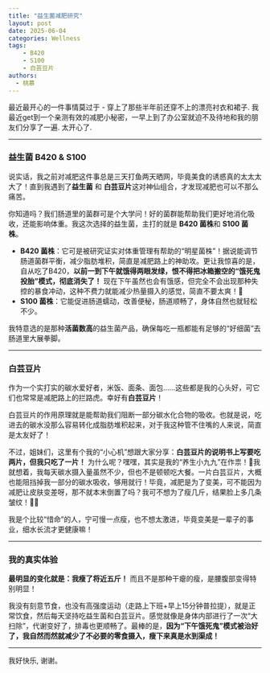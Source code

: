 ```yaml
---
title: "益生菌减肥研究"
layout: post
date: 2025-06-04
categories: Wellness
tags:
    - B420
    - S100
    - 白芸豆片
authors: 
  - 桃慕
---
```






最近最开心的一件事情莫过于 - 穿上了那些半年前还穿不上的漂亮衬衣和裙子.
我最近get到一个亲测有效的减肥小秘密，一早上到了办公室就迫不及待地和我的朋友们分享了一遍. 太开心了.

---

### 益生菌 B420 & S100

说实话，我之前对减肥这件事总是三天打鱼两天晒网，毕竟美食的诱惑真的太太太大了！直到我遇到了**益生菌** 和 **白芸豆片**这对神仙组合，才发现减肥也可以不那么痛苦。

你知道吗？我们肠道里的菌群可是个大学问！好的菌群能帮助我们更好地消化吸收，还能影响体重。我这次选择的益生菌，主打的就是 **B420 菌株**和 **S100 菌株**。

* **B420 菌株**：它可是被研究证实对体重管理有帮助的“明星菌株”！据说能调节肠道菌群平衡，减少脂肪堆积，简直是减肥路上的神助攻。更让我惊喜的是，自从吃了B420，**以前一到下午就饿得两眼发绿，恨不得把冰箱搬空的“饿死鬼投胎”模式，彻底消失了！** 现在下午虽然也会有饿感，但完全不会出现那种失控的暴食冲动，这种不费力就能减少热量摄入的感觉，简直不要太爽！🥳
* **S100 菌株**：它能促进肠道蠕动，改善便秘，肠道顺畅了，身体自然也就轻松不少。

我特意选的是那种**活菌数高**的益生菌产品，确保每吃一瓶都能有足够的“好细菌”去肠道里大展拳脚。

---

### 白芸豆片

作为一个实打实的碳水爱好者，米饭、面条、面包……这些都是我的心头好，可它们也常常是减肥路上的拦路虎。幸好有**白芸豆片**！

白芸豆片的作用原理就是能帮助我们阻断一部分碳水化合物的吸收。也就是说，吃进去的碳水没那么容易转化成脂肪堆积起来，对于我这种管不住嘴的人来说，简直是太友好了！

不过，姐妹们，这里有个我的“小心机”想跟大家分享：**白芸豆片的说明书上写要吃两片，但我只吃了一片！** 为什么呢？嘿嘿，其实是我的“养生小九九”在作祟！👵我就想着，我每天碳水摄入量虽然不少，但也不是顿顿吃大餐。一片白芸豆片，大概也能阻挡掉我一部分的碳水吸收，够用就行！毕竟，减肥是为了变美，可不能因为减肥让皮肤变差呀，那不就本末倒置了吗？我可不想为了瘦几斤，结果脸上多几条皱纹！🤷‍♀️

我是个比较“惜命”的人，宁可慢一点瘦，也不想太激进，毕竟变美是一辈子的事业，细水长流才更健康嘛！

---

### 我的真实体验


**最明显的变化就是：我瘦了将近五斤！** 而且不是那种干瘪的瘦，是腰腹部变得特别明显！

我没有刻意节食，也没有高强度运动（走路上下班+早上15分钟普拉提），就是正常饮食，然后每天坚持吃益生菌和白芸豆片。感觉就像是身体内部进行了一次“大扫除”，代谢变好了，排毒也更顺畅了。最棒的是，**因为“下午饿死鬼”模式被治好了，我自然而然就减少了不必要的零食摄入，瘦下来真是水到渠成！**

---
我好快乐, 谢谢。

